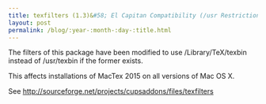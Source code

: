 ```yaml
---
title: texfilters (1.3)&#58; El Capitan Compatibility (/usr Restrictions)
layout: post
permalink: /blog/:year-:month-:day-:title.html
---
```


The filters of this package have been modified to use
/Library/TeX/texbin instead of /usr/texbin if the former exists.

This affects installations of MacTex 2015 on all versions of Mac OS X.

See http://sourceforge.net/projects/cupsaddons/files/texfilters
